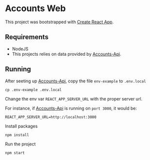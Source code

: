 # Accounts Web

This project was bootstrapped with [Create React App](https://github.com/facebook/create-react-app). 

## Requirements 

- NodeJS
- This projects relies on data provided by [Accounts-Api](https://github.com/ViniciusTavares/accounts-api).

## Running 

After seeting up [Accounts-Api](https://github.com/ViniciusTavares/accounts-api), copy the file `env-example` to `.env.local`

```
cp .env-example .env.local
```

Change the env var ```REACT_APP_SERVER_URL``` with the proper server url.

For instance, if [Accounts-Api](https://github.com/ViniciusTavares/accounts-api) is running on ```port 3000```, it would be:

```
REACT_APP_SERVER_URL=http://localhost:3000
```

Install packages

``` npm install ``` 

Run the project 

``` npm start ``` 
